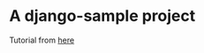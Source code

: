 A django-sample project
=======================

Tutorial from [here](https://docs.docker.com/samples/django/)
